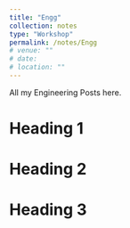 ```yaml
---
title: "Engg"
collection: notes
type: "Workshop"
permalink: /notes/Engg
# venue: ""
# date: 
# location: ""
---
```


All my Engineering Posts here.

Heading 1
======

Heading 2
======

Heading 3
======

